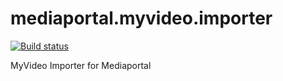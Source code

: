 # mediaportal.myvideo.importer
[![Build status](https://ci.appveyor.com/api/projects/status/l1b2t1str4f9b88c/branch/master?svg=true)](https://ci.appveyor.com/project/andrewjswan79536/mediaportal-myvideo-importer/branch/master)

MyVideo Importer for Mediaportal

